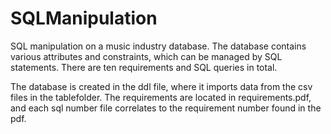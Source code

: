 # SQLManipulation

SQL manipulation on a music industry database. The database contains various attributes and constraints, which can be managed by SQL statements. There are ten requirements and SQL queries in total. 

The database is created in the ddl file, where it imports data from the csv files in the tablefolder. The requirements are located in requirements.pdf, and each sql number file correlates to the requirement number found in the pdf. 
